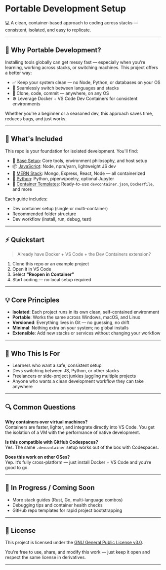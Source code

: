 # Portable Development Setup

💻 A clean, container-based approach to coding across stacks — consistent, isolated, and easy to replicate.

---

## 🌱 Why Portable Development?

Installing tools globally can get messy fast — especially when you're learning, working across stacks, or switching machines. This project offers a better way:

- ✅ Keep your system clean — no Node, Python, or databases on your OS
- 🔁 Seamlessly switch between languages and stacks
- 🧳 Clone, code, commit — anywhere, on any OS
- ⚙️ Leverage Docker + VS Code Dev Containers for consistent environments

Whether you're a beginner or a seasoned dev, this approach saves time, reduces bugs, and just works.

---

## 🧰 What's Included

This repo is your foundation for isolated development. You'll find:

- 🔧 [Base Setup](./base-setup.md): Core tools, environment philosophy, and host setup
- 📦 [JavaScript](./stacks/javascript.md): Node, npm/yarn, lightweight JS dev
- 🧱 [MERN Stack](./stacks/mern-stack.md): Mongo, Express, React, Node — all containerized
- 🐍 [Python](./stacks/python.md): Python, pipenv/poetry, optional Jupyter
- 📁 [Container Templates](./templates/): Ready-to-use `devcontainer.json`, `Dockerfile`, and more

Each guide includes:
- Dev container setup (single or multi-container)
- Recommended folder structure
- Dev workflow (install, run, debug, test)

---

## ⚡ Quickstart

> Already have Docker + VS Code + the Dev Containers extension?

1. Clone this repo or an example project
2. Open it in VS Code
3. Select **“Reopen in Container”**
4. Start coding — no local setup required

---

## 💡 Core Principles

- **Isolated**: Each project runs in its own clean, self-contained environment
- **Portable**: Works the same across Windows, macOS, and Linux
- **Versioned**: Everything lives in Git — no guessing, no drift
- **Minimal**: Nothing extra on your system; no global installs
- **Extensible**: Add new stacks or services without changing your workflow

---

## 👥 Who This Is For

- Learners who want a safe, consistent setup
- Devs switching between JS, Python, or other stacks
- Freelancers or side-project junkies juggling multiple projects
- Anyone who wants a clean development workflow they can take anywhere

---

## 🔍 Common Questions

**Why containers over virtual machines?**  
Containers are faster, lighter, and integrate directly into VS Code. You get the isolation of a VM with the performance of native development.

**Is this compatible with GitHub Codespaces?**  
Yes. The same `.devcontainer` setup works out of the box with Codespaces.

**Does this work on other OSes?**  
Yep. It’s fully cross-platform — just install Docker + VS Code and you’re good to go.

---

## 🧪 In Progress / Coming Soon

- More stack guides (Rust, Go, multi-language combos)
- Debugging tips and container health checks
- GitHub repo templates for rapid project bootstrapping

---

## 📄 License

This project is licensed under the [GNU General Public License v3.0](https://www.gnu.org/licenses/gpl-3.0.en.html).

You're free to use, share, and modify this work — just keep it open and respect the same license in derivatives.

---

